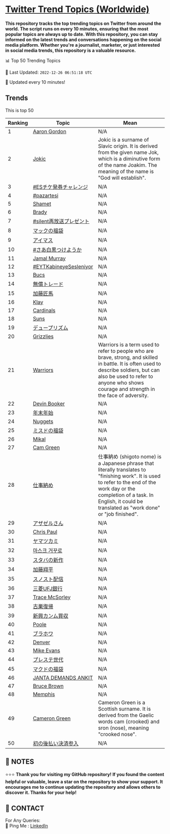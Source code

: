 [Twitter Trend Topics (Worldwide)](https://github.com/ErcinDedeoglu/Twitter-Trend-Topics)
==========

**This repository tracks the top trending topics on Twitter from around the world. 
The script runs on every 10 minutes, ensuring that the most popular topics are always up to date. 
With this repository, you can stay informed on the latest trends and conversations happening on the social media platform. 
Whether you're a journalist, marketer, or just interested in social media trends, this repository is a valuable resource.**


📊 Top 50 Trending Topics

📆 Last Updated: `2022-12-26 06:51:18 UTC`

🔧 Updated every 10 minutes!


## Trends

This is top 50

| Ranking | Topic | Mean |
| ------- | ------------ | ------------ |
| 1 | [Aaron Gordon](http://twitter.com/search?q=Aaron+Gordon) | N/A |
| 2 | [Jokic](http://twitter.com/search?q=Jokic) | Jokic is a surname of Slavic origin. It is derived from the given name Jok, which is a diminutive form of the name Joakim. The meaning of the name is "God will establish". |
| 3 | [#ESチケ発券チャレンジ](http://twitter.com/search?q=%23ES%e3%83%81%e3%82%b1%e7%99%ba%e5%88%b8%e3%83%81%e3%83%a3%e3%83%ac%e3%83%b3%e3%82%b8) | N/A |
| 4 | [#pazartesi](http://twitter.com/search?q=%23pazartesi) | N/A |
| 5 | [Shamet](http://twitter.com/search?q=Shamet) | N/A |
| 6 | [Brady](http://twitter.com/search?q=Brady) | N/A |
| 7 | [#silent再放送プレゼント](http://twitter.com/search?q=%23silent%e5%86%8d%e6%94%be%e9%80%81%e3%83%97%e3%83%ac%e3%82%bc%e3%83%b3%e3%83%88) | N/A |
| 8 | [マックの福袋](http://twitter.com/search?q=%e3%83%9e%e3%83%83%e3%82%af%e3%81%ae%e7%a6%8f%e8%a2%8b) | N/A |
| 9 | [アイマス](http://twitter.com/search?q=%e3%82%a2%e3%82%a4%e3%83%9e%e3%82%b9) | N/A |
| 10 | [#さあ白黒つけようか](http://twitter.com/search?q=%23%e3%81%95%e3%81%82%e7%99%bd%e9%bb%92%e3%81%a4%e3%81%91%e3%82%88%e3%81%86%e3%81%8b) | N/A |
| 11 | [Jamal Murray](http://twitter.com/search?q=Jamal+Murray) | N/A |
| 12 | [#EYTKabineyeSesleniyor](http://twitter.com/search?q=%23EYTKabineyeSesleniyor) | N/A |
| 13 | [Bucs](http://twitter.com/search?q=Bucs) | N/A |
| 14 | [無償トレード](http://twitter.com/search?q=%e7%84%a1%e5%84%9f%e3%83%88%e3%83%ac%e3%83%bc%e3%83%89) | N/A |
| 15 | [加藤匠馬](http://twitter.com/search?q=%e5%8a%a0%e8%97%a4%e5%8c%a0%e9%a6%ac) | N/A |
| 16 | [Klay](http://twitter.com/search?q=Klay) | N/A |
| 17 | [Cardinals](http://twitter.com/search?q=Cardinals) | N/A |
| 18 | [Suns](http://twitter.com/search?q=Suns) | N/A |
| 19 | [デュープリズム](http://twitter.com/search?q=%e3%83%87%e3%83%a5%e3%83%bc%e3%83%97%e3%83%aa%e3%82%ba%e3%83%a0) | N/A |
| 20 | [Grizzlies](http://twitter.com/search?q=Grizzlies) | N/A |
| 21 | [Warriors](http://twitter.com/search?q=Warriors) | Warriors is a term used to refer to people who are brave, strong, and skilled in battle. It is often used to describe soldiers, but can also be used to refer to anyone who shows courage and strength in the face of adversity. |
| 22 | [Devin Booker](http://twitter.com/search?q=Devin+Booker) | N/A |
| 23 | [年末年始](http://twitter.com/search?q=%e5%b9%b4%e6%9c%ab%e5%b9%b4%e5%a7%8b) | N/A |
| 24 | [Nuggets](http://twitter.com/search?q=Nuggets) | N/A |
| 25 | [ミスドの福袋](http://twitter.com/search?q=%e3%83%9f%e3%82%b9%e3%83%89%e3%81%ae%e7%a6%8f%e8%a2%8b) | N/A |
| 26 | [Mikal](http://twitter.com/search?q=Mikal) | N/A |
| 27 | [Cam Green](http://twitter.com/search?q=Cam+Green) | N/A |
| 28 | [仕事納め](http://twitter.com/search?q=%e4%bb%95%e4%ba%8b%e7%b4%8d%e3%82%81) | 仕事納め (shigoto nome) is a Japanese phrase that literally translates to "finishing work". It is used to refer to the end of the work day or the completion of a task. In English, it could be translated as "work done" or "job finished". |
| 29 | [アザゼルさん](http://twitter.com/search?q=%e3%82%a2%e3%82%b6%e3%82%bc%e3%83%ab%e3%81%95%e3%82%93) | N/A |
| 30 | [Chris Paul](http://twitter.com/search?q=Chris+Paul) | N/A |
| 31 | [ヤマツカミ](http://twitter.com/search?q=%e3%83%a4%e3%83%9e%e3%83%84%e3%82%ab%e3%83%9f) | N/A |
| 32 | [마스크 거꾸로](http://twitter.com/search?q=%eb%a7%88%ec%8a%a4%ed%81%ac+%ea%b1%b0%ea%be%b8%eb%a1%9c) | N/A |
| 33 | [スタバの新作](http://twitter.com/search?q=%e3%82%b9%e3%82%bf%e3%83%90%e3%81%ae%e6%96%b0%e4%bd%9c) | N/A |
| 34 | [加藤翔平](http://twitter.com/search?q=%e5%8a%a0%e8%97%a4%e7%bf%94%e5%b9%b3) | N/A |
| 35 | [スノスト配信](http://twitter.com/search?q=%e3%82%b9%e3%83%8e%e3%82%b9%e3%83%88%e9%85%8d%e4%bf%a1) | N/A |
| 36 | [三菱UFJ銀行](http://twitter.com/search?q=%e4%b8%89%e8%8f%b1UFJ%e9%8a%80%e8%a1%8c) | N/A |
| 37 | [Trace McSorley](http://twitter.com/search?q=Trace+McSorley) | N/A |
| 38 | [古巣復帰](http://twitter.com/search?q=%e5%8f%a4%e5%b7%a3%e5%be%a9%e5%b8%b0) | N/A |
| 39 | [新興カンム買収](http://twitter.com/search?q=%e6%96%b0%e8%88%88%e3%82%ab%e3%83%b3%e3%83%a0%e8%b2%b7%e5%8f%8e) | N/A |
| 40 | [Poole](http://twitter.com/search?q=Poole) | N/A |
| 41 | [ブラホワ](http://twitter.com/search?q=%e3%83%96%e3%83%a9%e3%83%9b%e3%83%af) | N/A |
| 42 | [Denver](http://twitter.com/search?q=Denver) | N/A |
| 43 | [Mike Evans](http://twitter.com/search?q=Mike+Evans) | N/A |
| 44 | [プレステ世代](http://twitter.com/search?q=%e3%83%97%e3%83%ac%e3%82%b9%e3%83%86%e4%b8%96%e4%bb%a3) | N/A |
| 45 | [マクドの福袋](http://twitter.com/search?q=%e3%83%9e%e3%82%af%e3%83%89%e3%81%ae%e7%a6%8f%e8%a2%8b) | N/A |
| 46 | [JANTA DEMANDS ANKIT](http://twitter.com/search?q=JANTA+DEMANDS+ANKIT) | N/A |
| 47 | [Bruce Brown](http://twitter.com/search?q=Bruce+Brown) | N/A |
| 48 | [Memphis](http://twitter.com/search?q=Memphis) | N/A |
| 49 | [Cameron Green](http://twitter.com/search?q=Cameron+Green) | Cameron Green is a Scottish surname. It is derived from the Gaelic words cam (crooked) and sron (nose), meaning "crooked nose". |
| 50 | [初の後払い決済参入](http://twitter.com/search?q=%e5%88%9d%e3%81%ae%e5%be%8c%e6%89%95%e3%81%84%e6%b1%ba%e6%b8%88%e5%8f%82%e5%85%a5) | N/A |




## 📝 NOTES

⭐⭐⭐ **Thank you for visiting my GitHub repository! If you found the content helpful or valuable, leave a star on the repository to show your support. It encourages me to continue updating the repository and allows others to discover it. Thanks for your help!**

## 📨 CONTACT

 For Any Queries:  
            🏓 Ping Me : [LinkedIn](https://www.linkedin.com/in/ercindedeoglu/)